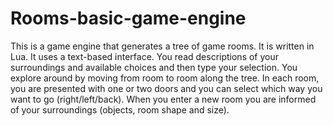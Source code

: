 # Rooms-basic-game-engine
This is a game engine that generates a tree of game rooms. 
It is written in Lua.
It uses a text-based interface. You read descriptions of your surroundings and available choices and then type your selection.
You explore around by moving from room to room along the tree.
In each room, you are presented with one or two doors and you can select which way you want to go (right/left/back).
When you enter a new room you are informed of your surroundings (objects, room shape and size).
